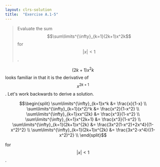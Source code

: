 ```yaml
---
layout: clrs-solution
title:  "Exercise A.1-5"
---
```

>Evaluate the sum $$\sum\limits^{\infty}_{k=1}(2k+1)x^2k$$ for $$\lvert x \rvert < 1$$.

$$(2k+1)x^2k$$ looks familiar in that it is the derivative of $$x^{2k+1}$$. Let's work backwards to derive a solution.

$$\begin{split}
\sum\limits^{\infty}_{k=1}x^k &= \frac{x}{1-x} \\
\sum\limits^{\infty}_{k=1}(x^2)^k &= \frac{x^2}{1-x^2} \\
\sum\limits^{\infty}_{k=1}xx^{2k} &= \frac{x^3}{1-x^2} \\
\sum\limits^{\infty}_{k=1}x^{2k+1} &= \frac{x^3}{1-x^2} \\
\sum\limits^{\infty}_{k=1}(2k+1)x^{2k} &= \frac{3x^2(1-x^2)+2x^4}{(1-x^2)^2} \\
\sum\limits^{\infty}_{k=1}(2k+1)x^{2k} &= \frac{3x^2-x^4}{(1-x^2)^2} \\
\end{split}$$ 

for $$\lvert x \rvert < 1$$.